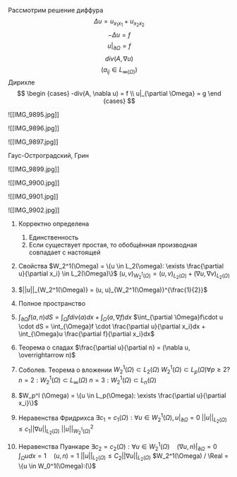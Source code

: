 Рассмотрим решение диффура
$$
\Delta u = u_{x_1x_1} + u_{x_2x_2}
$$
$$
-\Delta u = f
$$
$$
u|_{\partial \Omega} = f
$$
$$
div(A, \nabla u)
$$
$$
(a_{ij} \in L_{\infty(\Omega)})
$$
Дирихле 
$$
\begin {cases}
-div(A, \nabla u) = f \\
u|_{\partial \Omega} = g
\end {cases}
$$

![[IMG_9895.jpg]]

![[IMG_9896.jpg]]

![[IMG_9897.jpg]]



Гаус-Остроградский, Грин

![[IMG_9899.jpg]]

![[IMG_9900.jpg]]

![[IMG_9901.jpg]]

![[IMG_9902.jpg]]

1. Корректно определена
	1. Единственность
	2. Если существует простая, то обобщённая производная совпадает с настоящей
2. Свойства
	$W_2^1(\Omega) = \{u \in L_2(\omega): \exists \frac{\partial u}{\partial x_i} \in L_2(\Omega)\}$
	$(u, v)_{W_2^1(\Omega)} = (u, v)_{L_2(\Omega)} + (\nabla u, \nabla v)_{L_2(\Omega)}$
3. $||u||_{W_2^1(\Omega)} = (u, u)_{W_2^1(\Omega)}^{\frac{1}{2}}$
4. Полное пространство
5. $\int_{\partial \Omega}f(a, n)dS = \int_{\Omega}fdiv(a)dx + \int_{\Omega}(a, \nabla f)dx$
	$\int_{\partial \Omega}f\cdot u \cdot dS = \int_{\Omega}f \cdot \frac{\partial u}{\partial x_i}dx + \int_{\Omega}u \frac{\partial f}{\partial x_i}dx$
6. Теорема о сладах
	$\frac{\partial u}{\partial n} = (\nabla u, \overrightarrow n)$
7. Соболев. Теорема о вложении
	$W_2^1(\Omega) \subset L_2(\Omega)$
	$W_2^1(\Omega) \subset L_p(\Omega) \forall p \geq 2 ?$
	$n = 2:W_2^1(\Omega) \subset L_{\infty}(\Omega)$
	$n = 3:W_2^1(\Omega) \subset L_{n}(\Omega)$
8. $W_p^l (\Omega) = \{u \in L_p(\Omega): \exists \frac{\partial u}{\partial x_i}\}$
9. Неравенства Фридрихса
	$\exists c_1 = c_1(\Omega): \forall u \in W_2^1(\Omega), u|_{\partial \Omega} = 0$
	$||u||_{L_2(\Omega)} \leq c_1 ||\nabla u||_{L_2(\Omega)}$
	$||u||^2_{W_2^1(\Omega)}$

10. Неравенства Пуанкаре
	$\exists c_2 = c_2(\Omega): \forall u \in W_2^1(\Omega) \quad (\nabla u, n)|_{\partial \Omega} = 0$
	$\int_{\Omega}udx = 1 \quad (u, n) = 1$
	$||u||_{L_2(\Omega)} \leq C_2 ||\nabla u||_{L_2(\Omega)}$
	$W_2^1(\Omega) / \Real = \{u \in W_0^1(\Omega):(\)$
